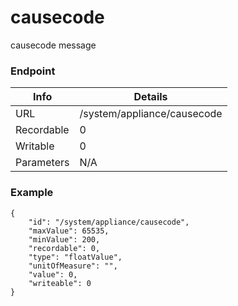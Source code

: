 # causecode

causecode message


### Endpoint

| Info  | Details |
| ------------- | ------------- |
| URL   | /system/appliance/causecode   |
| Recordable   | 0   |
| Writable   | 0   |
| Parameters  | N/A  |

### Example
```
{
    "id": "/system/appliance/causecode",
    "maxValue": 65535,
    "minValue": 200,
    "recordable": 0,
    "type": "floatValue",
    "unitOfMeasure": "",
    "value": 0,
    "writeable": 0
}
```
